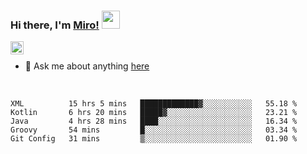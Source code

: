 ### Hi there, I'm [Miro!](https://castariva18.github.io/)  <img src="https://github.com/TheDudeThatCode/TheDudeThatCode/blob/master/Assets/Hi.gif" width="29px">

<a href="https://discord.gg/bhPzjwR">
  <img align="left" alt="Clown Discord" width="21px" src="https://cdn4.iconfinder.com/data/icons/logos-and-brands/512/91_Discord_logo_logos-512.png" />
</a>

<br />

- 💬 Ask me about anything [here](https://github.com/castariva18/castariva18/issues)

<br />

<!--START_SECTION:waka-->
```text
XML          15 hrs 5 mins   █████████████▓░░░░░░░░░░░   55.18 % 
Kotlin       6 hrs 20 mins   █████▓░░░░░░░░░░░░░░░░░░░   23.21 % 
Java         4 hrs 28 mins   ████░░░░░░░░░░░░░░░░░░░░░   16.34 % 
Groovy       54 mins         █░░░░░░░░░░░░░░░░░░░░░░░░   03.34 % 
Git Config   31 mins         ▒░░░░░░░░░░░░░░░░░░░░░░░░   01.90 % 
```
<!--END_SECTION:waka-->
